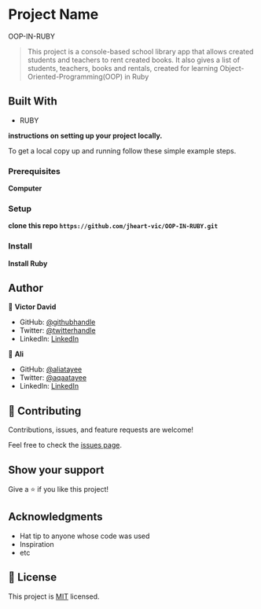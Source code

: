 # Project Name
OOP-IN-RUBY
> This project is a console-based school library app that allows created students and teachers to rent created books. It also gives a list of students, teachers, books and rentals, created  for learning Object-Oriented-Programming(OOP) in Ruby

## Built With

- RUBY


**instructions on setting up your project locally.**


To get a local copy up and running follow these simple example steps.

### Prerequisites
**Computer**
### Setup
**clone this repo `https://github.com/jheart-vic/OOP-IN-RUBY.git`**
### Install

**Install Ruby**

## Author

👤 **Victor David**

- GitHub: [@githubhandle](https://github.com/jheart-vic)
- Twitter: [@twitterhandle](https://twitter.com/Victorjheart)
- LinkedIn: [LinkedIn](https://www.linkedin.com/in/victor-chiemerie-302a97230/)

👤 **Ali**

- GitHub: [@aliatayee](https://github.com/aliatayee)
- Twitter: [@aqaatayee](https://twitter.com/aqaatayee)
- LinkedIn: [LinkedIn](https://www.linkedin.com/in/aliatayee/)



## 🤝 Contributing

Contributions, issues, and feature requests are welcome!

Feel free to check the [issues page](https://github.com/jheart-vic/OOP-IN-RUBY/issues).

## Show your support

Give a ⭐️ if you like this project!

## Acknowledgments

- Hat tip to anyone whose code was used
- Inspiration
- etc

## 📝 License

This project is [MIT](./LICENSE) licensed.
